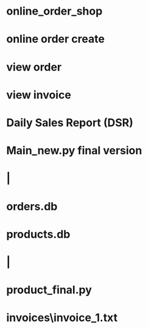# online_order_shop
# online order create 
# view order 
# view invoice
# Daily Sales Report (DSR)
#  Main_new.py final version 
#      |
#   orders.db
#   products.db
#      |
#   product_final.py
#   invoices\invoice_1.txt

